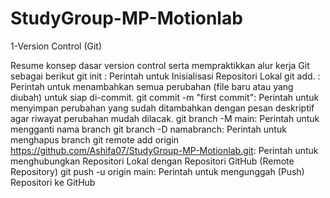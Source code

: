 # StudyGroup-MP-Motionlab
1-Version Control (Git)

Resume konsep dasar version control serta mempraktikkan alur kerja Git sebagai berikut
git init : Perintah untuk Inisialisasi Repositori Lokal
git add. : Perintah untuk menambahkan semua perubahan (file baru atau yang diubah) untuk siap di-commit.
git commit -m "first commit": Perintah untuk menyimpan perubahan yang sudah ditambahkan dengan pesan deskriptif agar riwayat perubahan mudah dilacak.
git branch -M main: Perintah untuk mengganti nama branch
git branch -D namabranch: Perintah untuk menghapus branch
git remote add origin https://github.com/Ashifa07/StudyGroup-MP-Motionlab.git: Perintah untuk menghubungkan Repositori Lokal dengan Repositori GitHub (Remote Repository)
git push -u origin main: Perintah untuk mengunggah (Push) Repositori ke GitHub

